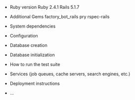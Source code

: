 * Ruby version
  Ruby 2.4.1
  Rails 5.1.7

* Additional Gems
  factory_bot_rails
  pry
  rspec-rails

* System dependencies

* Configuration

* Database creation

* Database initialization

* How to run the test suite

* Services (job queues, cache servers, search engines, etc.)

* Deployment instructions

* ...
